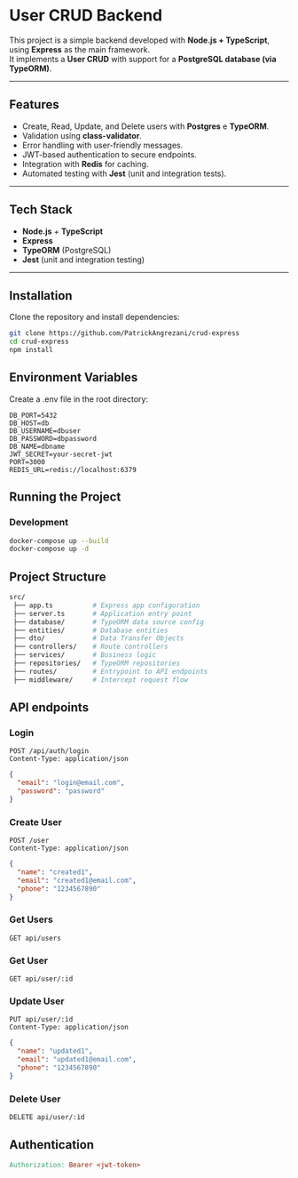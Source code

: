 # User CRUD Backend

This project is a simple backend developed with **Node.js + TypeScript**, using **Express** as the main framework.  
It implements a **User CRUD** with support for a **PostgreSQL database (via TypeORM)**.

---

##  Features

- Create, Read, Update, and Delete users with **Postgres** e **TypeORM**.  
- Validation using **class-validator**.  
- Error handling with user-friendly messages.  
- JWT-based authentication to secure endpoints.  
- Integration with **Redis** for caching.  
- Automated testing with **Jest** (unit and integration tests).  

---

##  Tech Stack

- **Node.js** + **TypeScript**  
- **Express**  
- **TypeORM** (PostgreSQL)  
- **Jest** (unit and integration testing)  
<!-- - **Redis** (cache layer) e  -->
<!-- - **AWS SQS / RabbitMQ** (messaging)   -->
---

##  Installation

Clone the repository and install dependencies:

```bash
git clone https://github.com/PatrickAngrezani/crud-express
cd crud-express
npm install
```

## Environment Variables

Create a .env file in the root directory:

```env
DB_PORT=5432
DB_HOST=db
DB_USERNAME=dbuser
DB_PASSWORD=dbpassword
DB_NAME=dbname
JWT_SECRET=your-secret-jwt
PORT=3000
REDIS_URL=redis://localhost:6379
```

## Running the Project

### Development

```bash
docker-compose up --build
docker-compose up -d
```

<!-- ## Testing

Run all tests:

```bash
npm run test'
``` -->

## Project Structure
```bash
src/
 ├── app.ts          # Express app configuration
 ├── server.ts       # Application entry point
 ├── database/       # TypeORM data source config
 ├── entities/       # Database entities
 ├── dto/            # Data Transfer Objects
 ├── controllers/    # Route controllers
 ├── services/       # Business logic
 ├── repositories/   # TypeORM repositories
 ├── routes/         # Entrypoint to API endpoints
 ├── middleware/     # Intercept request flow
```
## API endpoints

### Login

```http
POST /api/auth/login
Content-Type: application/json
```

```json
{
  "email": "login@email.com",
  "password": "password"
}
```

### Create User

```http
POST /user
Content-Type: application/json
```


```json
{
  "name": "created1",
  "email": "created1@email.com",
  "phone": "1234567890"
}
```

### Get Users

```http
GET api/users
```


### Get User

```http
GET api/user/:id
```


### Update User

```http
PUT api/user/:ìd
Content-Type: application/json
```

```json
{
  "name": "updated1",
  "email": "updated1@email.com",
  "phone": "1234567890"
}
```

### Delete User

```http
DELETE api/user/:ìd
```

## Authentication 

```makefile
Authorization: Bearer <jwt-token>
```

<!-- ## Messaging Integration

The system integrates with AWS SQS or RabbitMQ to handle asynchronous tasks such as sending notifications or background jobs. -->

<!-- ## Caching with Redis

The Redis cache layer is used to optimize frequently accessed queries (for example, getAllUsers).
Cache entries are invalidated automatically whenever records are updated or deleted. -->